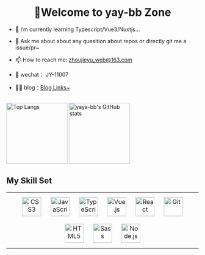 # **<div align="center">🚀Welcome to yay-bb Zone</div>**  

- 🌱 I’m currently learning Typescript/Vue3/Nuxtjs...  
  
- 💬 Ask me about about any quesition about repos or directly git me a issue/pr~  
  
-  📫 How to reach me: zhoujieyu_web@163.com

-  📩 wechat： JY-11007
-  🙌🏼 blog：[Blog Links~](https://www.yuque.com/u25267467/rw5ivs)
  
<br/>  
<span>
  <img src="https://github-readme-stats.vercel.app/api/top-langs/?username=yaya-bb&layout=compact" alt="Top Langs" height=160 style="border:0"/>
</span>
<span>
  <img src="https://github-readme-stats.vercel.app/api?username=yaya-bb&show_icons=true" alt="yaya-bb's GitHub stats" height=160/>
</span>

## My Skill Set  
<table><tr><td valign="top" width="100%">

<div align="center">  
<a href="https://www.w3schools.com/css/" target="_blank"><img style="margin: 10px" src="https://profilinator.rishav.dev/skills-assets/css3-original-wordmark.svg" alt="CSS3" height="50" /></a>  
<a href="https://www.javascript.com/" target="_blank"><img style="margin: 10px" src="https://profilinator.rishav.dev/skills-assets/javascript-original.svg" alt="JavaScript" height="50" /></a>  
<a href="https://www.typescriptlang.org/" target="_blank"><img style="margin: 10px" src="https://profilinator.rishav.dev/skills-assets/typescript-original.svg" alt="TypeScript" height="50" /></a>  
<a href="https://vuejs.org/" target="_blank"><img style="margin: 10px" src="https://profilinator.rishav.dev/skills-assets/vuejs-original-wordmark.svg" alt="Vue.js" height="50" /></a>  
<a href="https://reactjs.org/" target="_blank"><img style="margin: 10px" src="https://profilinator.rishav.dev/skills-assets/react-original-wordmark.svg" alt="React" height="50" /></a>  
<a href="https://github.com/" target="_blank"><img style="margin: 10px" src="https://profilinator.rishav.dev/skills-assets/git-scm-icon.svg" alt="Git" height="50" /></a>  
<a href="https://en.wikipedia.org/wiki/HTML5" target="_blank"><img style="margin: 10px" src="https://profilinator.rishav.dev/skills-assets/html5-original-wordmark.svg" alt="HTML5" height="50" /></a>  
<a href="https://sass-lang.com/" target="_blank"><img style="margin: 10px" src="https://profilinator.rishav.dev/skills-assets/sass-original.svg" alt="Sass" height="50" /></a>  
<a href="https://nodejs.org/" target="_blank"><img style="margin: 10px" src="https://profilinator.rishav.dev/skills-assets/nodejs-original-wordmark.svg" alt="Node.js" height="50" /></a>  
</div>
</table>  

<br/>  
